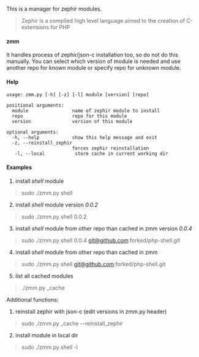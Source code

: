 This is a manager for zephir modules.
> Zephir is a compiled high level language aimed to the creation of C-extensions for PHP

#### zmm
It handles process of zephir/json-c installation too, so do not do this manually.
You can select which version of module is needed and use another repo for known module or specify repo for unknown module.

#### Help
	usage: zmm.py [-h] [-z] [-l] module [version] [repo]

	positional arguments:
	  module                name of zephir module to install
	  repo                  repo for this module
	  version               version of this module

	optional arguments:
	  -h, --help            show this help message and exit
	  -z, --reinstall_zephir
	                        forces zephir reinstallation
	   -l, --local           store cache in current working dir

#### Examples
1. install *shell* module
> sudo ./zmm.py shell

2. install *shell* module version *0.0.2*
> sudo ./zmm.py shell 0.0.2

3. install *shell* module from other repo than cached in zmm version *0.0.4*
> sudo ./zmm.py shell 0.0.4 git@github.com:forked/php-shell.git

4. install *shell* module from other repo than cached in zmm
> sudo ./zmm.py shell git@github.com:forked/php-shell.git

5. list all cached modules
> ./zmm.py _cache

Additional functions:

1. reinstall zephir with json-c (edit versions in zmm.py header)
> sudo ./zmm.py _cache --reinstall_zephir

2. install module in local dir
> sudo ./zmm.py shell -l
